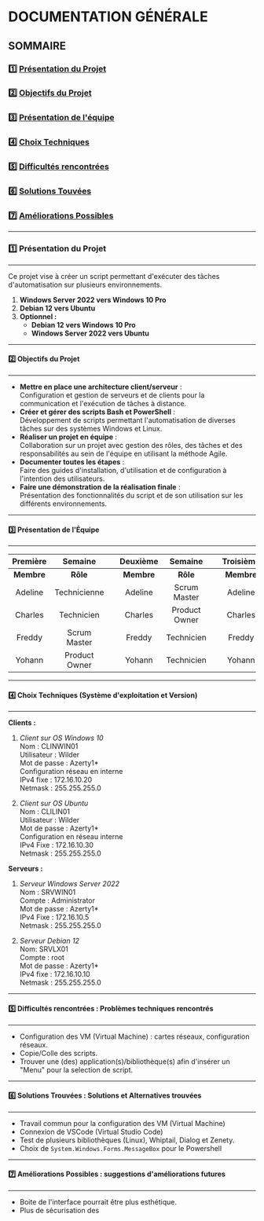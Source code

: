 # **DOCUMENTATION GÉNÉRALE**

## **SOMMAIRE**

### :one: [Présentation du Projet](https://github.com/WildCodeSchool/TSSR-2409-VERT-P2-G2-TheScriptingProject/blob/main/README.md#one-pr%C3%A9sentation-du-projet-1)
### :two: [Objectifs du Projet](https://github.com/WildCodeSchool/TSSR-2409-VERT-P2-G2-TheScriptingProject/blob/main/README.md#two-objectifs-du-projet)
### :three: [Présentation de l'équipe](https://github.com/WildCodeSchool/TSSR-2409-VERT-P2-G2-TheScriptingProject/blob/main/README.md#three-pr%C3%A9sentation-de-l%C3%A9quipe)
### :four: [Choix Techniques](https://github.com/WildCodeSchool/TSSR-2409-VERT-P2-G2-TheScriptingProject/blob/main/README.md#four-choix-techniques-syst%C3%A8me-dexploitation-et-version)
### :five: [Difficultés rencontrées](https://github.com/WildCodeSchool/TSSR-2409-VERT-P2-G2-TheScriptingProject/blob/main/README.md#five-difficult%C3%A9s-rencontr%C3%A9es--probl%C3%A8mes-techniques-rencontr%C3%A9s)
### :six: [Solutions Touvées](https://github.com/WildCodeSchool/TSSR-2409-VERT-P2-G2-TheScriptingProject/blob/main/README.md#six-solutions-trouv%C3%A9es--solutions-et-alternatives-trouv%C3%A9es)
### :seven: [Améliorations Possibles](https://github.com/WildCodeSchool/TSSR-2409-VERT-P2-G2-TheScriptingProject/blob/main/README.md#seven-am%C3%A9liorations-possibles--suggestions-dam%C3%A9liorations-futures)

---


### :one: Présentation du Projet

---

Ce projet vise à créer un script permettant d'exécuter des tâches d'automatisation sur plusieurs environnements.

1. **Windows Server 2022 vers Windows 10 Pro**
2. **Debian 12 vers Ubuntu**
3. **Optionnel :**
   - **Debian 12 vers Windows 10 Pro**
   - **Windows Server 2022 vers Ubuntu**

---

#### :two: Objectifs du Projet

---

- **Mettre en place une architecture client/serveur** :  
Configuration et gestion de serveurs et de clients pour la communication et l'exécution de tâches à distance.
- **Créer et gérer des scripts Bash et PowerShell** :  
Développement de scripts permettant l'automatisation de diverses tâches sur des systèmes Windows et Linux.
- **Réaliser un projet en équipe** :  
Collaboration sur un projet avec gestion des rôles, des tâches et des responsabilités au sein de l'équipe en utilisant la méthode Agile.
- **Documenter toutes les étapes** :  
Faire des guides d'installation, d'utilisation et de configuration à l'intention des utilisateurs.
- **Faire une démonstration de la réalisation finale** :  
Présentation des fonctionnalités du script et de son utilisation sur les différents environnements.

---

#### :three: Présentation de l'Équipe

---

| Première   | Semaine      |       |  Deuxième   |   Semaine     |       |   Troisième   |   Semaine     |       |   Quatrième   |   Semaine     |
| :--------: | :----------: | :---: | :---------: | :---------:   | :---: | :-----------: | :---------:   | :---: | :-----------: | :---------:   |
| **Membre** | **Rôle**     |       | **Membre**  | **Rôle**      |       |  **Membre**   |  **Rôle**     |       |  **Membre**   |  **Rôle**     |
| Adeline    | Technicienne |       |   Adeline   | Scrum Master  |       |   Adeline     | Technicienne  |       |    Adeline    | Product Owner |
| Charles    | Technicien   |       |   Charles   | Product Owner |       |   Charles     | Technicien    |       |    Charles    | Scrum Master  |
| Freddy     | Scrum Master |       |   Freddy    | Technicien    |       |   Freddy      | Product Owner |       |    Freddy     | Technicien    |
| Yohann     | Product Owner|       |   Yohann    | Technicien    |       |   Yohann      | Scrum Master  |       |    Yohann     | Technicien    |

---

#### :four: Choix Techniques (Système d'exploitation et Version)

---

**Clients :**  

1. _Client sur OS Windows 10_<br>
   Nom : CLINWIN01<br>
   Utilisateur : Wilder<br>
   Mot de passe : Azerty1*<br>
   Configuration réseau en interne<br>
   IPv4 fixe : 172.16.10.20<br>
   Netmask : 255.255.255.0<br>

3. _Client sur OS Ubuntu_<br>
   Nom : CLILIN01<br>
   Utilisateur : Wilder<br>
   Mot de passe : Azerty1*<br>
   Configuration en réseau interne<br>
   IPv4 Fixe : 172.16.10.30<br>
   Netmask : 255.255.255.0<br>

**Serveurs :**  

1. _Serveur Windows Server 2022_<br>
   Nom : SRVWIN01<br>
   Compte : Administrator<br>
   Mot de passe : Azerty1*<br>
   IPv4 Fixe : 172.16.10.5<br>
   Netmask : 255.255.255.0<br>

2. _Serveur Debian 12_<br>
   Nom: SRVLX01<br>
   Compte : root<br>
   Mot de passe : Azerty1*<br>
   IPv4 fixe : 172.16.10.10<br>
   Netmask : 255.255.255.0<br>

---

#### :five: Difficultés rencontrées : Problèmes techniques rencontrés

---

- Configuration des VM (Virtual Machine) : cartes réseaux, configuration réseaux.<br>
- Copie/Colle des scripts.<br>
- Trouver une (des) application(s)/bibliothèque(s) afin d'insérer un "Menu" pour la selection de script.<br>

---

#### :six: Solutions Trouvées : Solutions et Alternatives trouvées

---

- Travail commun pour la configuration des VM (Virtual Machine)<br>
- Connexion de VSCode (Virtual Studio Code)<br>
- Test de plusieurs bibliothèques (Linux), Whiptail, Dialog et Zenety.
- Choix de ```System.Windows.Forms.MessageBox``` pour le Powershell

---

#### :seven: Améliorations Possibles : suggestions d'améliorations futures 

---

- Boite de l'interface pourrait être plus esthétique.
- Plus de sécurisation des 


